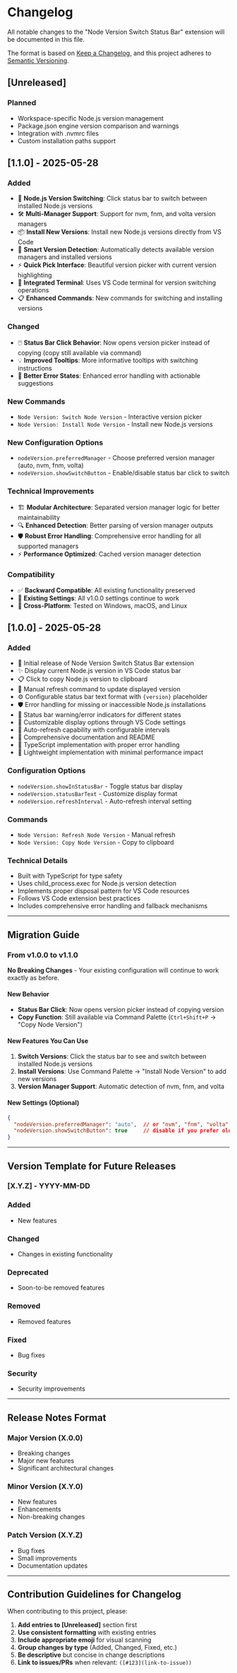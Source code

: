 # Changelog

All notable changes to the "Node Version Switch Status Bar" extension will be documented in this file.

The format is based on [Keep a Changelog](https://keepachangelog.com/en/1.0.0/),
and this project adheres to [Semantic Versioning](https://semver.org/spec/v2.0.0.html).

## [Unreleased]

### Planned
- Workspace-specific Node.js version management
- Package.json engine version comparison and warnings
- Integration with .nvmrc files
- Custom installation paths support

## [1.1.0] - 2025-05-28

### Added
- 🚀 **Node.js Version Switching**: Click status bar to switch between installed Node.js versions
- 🛠️ **Multi-Manager Support**: Support for nvm, fnm, and volta version managers
- 📦 **Install New Versions**: Install new Node.js versions directly from VS Code
- 🎯 **Smart Version Detection**: Automatically detects available version managers and installed versions
- ⚡ **Quick Pick Interface**: Beautiful version picker with current version highlighting
- 🔧 **Integrated Terminal**: Uses VS Code terminal for version switching operations
- 📋 **Enhanced Commands**: New commands for switching and installing versions

### Changed
- 🖱️ **Status Bar Click Behavior**: Now opens version picker instead of copying (copy still available via command)
- 💡 **Improved Tooltips**: More informative tooltips with switching instructions
- 🎨 **Better Error States**: Enhanced error handling with actionable suggestions

### New Commands
- `Node Version: Switch Node Version` - Interactive version picker
- `Node Version: Install Node Version` - Install new Node.js versions

### New Configuration Options
- `nodeVersion.preferredManager` - Choose preferred version manager (auto, nvm, fnm, volta)
- `nodeVersion.showSwitchButton` - Enable/disable status bar click to switch

### Technical Improvements
- 🏗️ **Modular Architecture**: Separated version manager logic for better maintainability
- 🔍 **Enhanced Detection**: Better parsing of version manager outputs
- 🛡️ **Robust Error Handling**: Comprehensive error handling for all supported managers
- ⚡ **Performance Optimized**: Cached version manager detection

### Compatibility
- ✅ **Backward Compatible**: All existing functionality preserved
- 🔄 **Existing Settings**: All v1.0.0 settings continue to work
- 📱 **Cross-Platform**: Tested on Windows, macOS, and Linux

## [1.0.0] - 2025-05-28

### Added
- 🎉 Initial release of Node Version Switch Status Bar extension
- ✨ Display current Node.js version in VS Code status bar
- 📋 Click to copy Node.js version to clipboard
- 🔄 Manual refresh command to update displayed version
- ⚙️ Configurable status bar text format with `{version}` placeholder
- 🛡️ Error handling for missing or inaccessible Node.js installations
- 📱 Status bar warning/error indicators for different states
- 🎨 Customizable display options through VS Code settings
- 🔧 Auto-refresh capability with configurable intervals
- 📝 Comprehensive documentation and README
- 🧪 TypeScript implementation with proper error handling
- 🎯 Lightweight implementation with minimal performance impact

### Configuration Options
- `nodeVersion.showInStatusBar` - Toggle status bar display
- `nodeVersion.statusBarText` - Customize display format
- `nodeVersion.refreshInterval` - Auto-refresh interval setting

### Commands
- `Node Version: Refresh Node Version` - Manual refresh
- `Node Version: Copy Node Version` - Copy to clipboard

### Technical Details
- Built with TypeScript for type safety
- Uses child_process.exec for Node.js version detection
- Implements proper disposal pattern for VS Code resources
- Follows VS Code extension best practices
- Includes comprehensive error handling and fallback mechanisms

---

## Migration Guide

### From v1.0.0 to v1.1.0

**No Breaking Changes** - Your existing configuration will continue to work exactly as before.

#### New Behavior
- **Status Bar Click**: Now opens version picker instead of copying version
- **Copy Function**: Still available via Command Palette (`Ctrl+Shift+P` → "Copy Node Version")

#### New Features You Can Use
1. **Switch Versions**: Click the status bar to see and switch between installed Node.js versions
2. **Install Versions**: Use Command Palette → "Install Node Version" to add new versions
3. **Version Manager Support**: Automatic detection of nvm, fnm, and volta

#### New Settings (Optional)
```json
{
  "nodeVersion.preferredManager": "auto",  // or "nvm", "fnm", "volta"
  "nodeVersion.showSwitchButton": true     // disable if you prefer old behavior
}
```

---

## Version Template for Future Releases

### [X.Y.Z] - YYYY-MM-DD

### Added
- New features

### Changed
- Changes in existing functionality

### Deprecated
- Soon-to-be removed features

### Removed
- Removed features

### Fixed
- Bug fixes

### Security
- Security improvements

---

## Release Notes Format

### Major Version (X.0.0)
- Breaking changes
- Major new features
- Significant architectural changes

### Minor Version (X.Y.0)
- New features
- Enhancements
- Non-breaking changes

### Patch Version (X.Y.Z)
- Bug fixes
- Small improvements
- Documentation updates

---

## Contribution Guidelines for Changelog

When contributing to this project, please:

1. **Add entries to [Unreleased]** section first
2. **Use consistent formatting** with existing entries
3. **Include appropriate emoji** for visual scanning
4. **Group changes by type** (Added, Changed, Fixed, etc.)
5. **Be descriptive** but concise in change descriptions
6. **Link to issues/PRs** when relevant: `([#123](link-to-issue))`